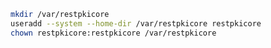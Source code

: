 ﻿```sh
mkdir /var/restpkicore
useradd --system --home-dir /var/restpkicore restpkicore
chown restpkicore:restpkicore /var/restpkicore
```
